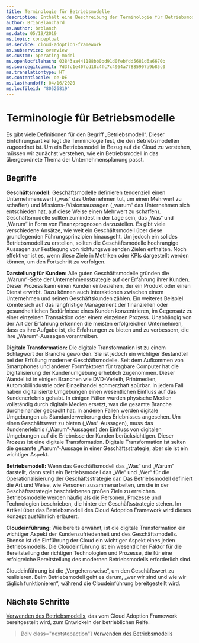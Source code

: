 ```yaml
---
title: Terminologie für Betriebsmodelle
description: Enthält eine Beschreibung der Terminologie für Betriebsmodelle. Anhand der Terminologie können Sie besser verstehen, wie ein Betriebsmodell zur übergeordneten Unternehmensplanung passt.
author: BrianBlanchard
ms.author: brblanch
ms.date: 05/19/2019
ms.topic: conceptual
ms.service: cloud-adoption-framework
ms.subservice: overview
ms.custom: operating-model
ms.openlocfilehash: 03843aa441188bb0bd91d0febfdd5681d6a6670b
ms.sourcegitcommit: 7d3fc1e407cd18c4fc7c4964a77885907a9b85c0
ms.translationtype: HT
ms.contentlocale: de-DE
ms.lasthandoff: 04/16/2020
ms.locfileid: "80526819"
---
```

# <a name="operating-model-terminology"></a>Terminologie für Betriebsmodelle

Es gibt viele Definitionen für den Begriff „Betriebsmodell“. Dieser Einführungsartikel legt die Terminologie fest, die den Betriebsmodellen zugeordnet ist. Um ein Betriebsmodell in Bezug auf die Cloud zu verstehen, müssen wir zunächst verstehen, wie ein Betriebsmodell in das übergeordnete Thema der Unternehmensplanung passt.

## <a name="terms"></a>Begriffe

**Geschäftsmodell:** Geschäftsmodelle definieren tendenziell einen Unternehmenswert („was“ das Unternehmen tut, um einen Mehrwert zu schaffen) und Missions-/Visionsaussagen („warum“ das Unternehmen sich entschieden hat, auf diese Weise einen Mehrwert zu schaffen). Geschäftsmodelle sollten zumindest in der Lage sein, das „Was“ und „Warum“ in Form von Finanzprognosen darzustellen. Es gibt viele verschiedene Ansätze, wie weit ein Geschäftsmodell über diese grundlegenden Führungsprinzipien hinausgeht. Um jedoch ein solides Betriebsmodell zu erstellen, sollten die Geschäftsmodelle hochrangige Aussagen zur Festlegung von richtungsweisenden Zielen enthalten. Noch effektiver ist es, wenn diese Ziele in Metriken oder KPIs dargestellt werden können, um den Fortschritt zu verfolgen.

**Darstellung für Kunden:** Alle guten Geschäftsmodelle gründen die „Warum“-Seite der Unternehmensstrategie auf der Erfahrung ihrer Kunden. Dieser Prozess kann einen Kunden einbeziehen, der ein Produkt oder einen Dienst erwirbt. Dazu können auch Interaktionen zwischen einem Unternehmen und seinen Geschäftskunden zählen. Ein weiteres Beispiel könnte sich auf das langfristige Management der finanziellen oder gesundheitlichen Bedürfnisse eines Kunden konzentrieren, im Gegensatz zu einer einzelnen Transaktion oder einem einzelnen Prozess. Unabhängig von der Art der Erfahrung erkennen die meisten erfolgreichen Unternehmen, dass es ihre Aufgabe ist, die Erfahrungen zu bieten und zu verbessern, die ihre „Warum“-Aussagen vorantreiben.

**Digitale Transformation:** Die digitale Transformation ist zu einem Schlagwort der Branche geworden. Sie ist jedoch ein wichtiger Bestandteil bei der Erfüllung moderner Geschäftsmodelle. Seit dem Aufkommen von Smartphones und anderer Formfaktoren für tragbare Computer hat die Digitalisierung der Kundenumgebung erheblich zugenommen. Dieser Wandel ist in einigen Branchen wie DVD-Verleih, Printmedien, Automobilindustrie oder Einzelhandel schmerzhaft spürbar. In jedem Fall haben digitalisierte Umgebungen einen wesentlichen Einfluss auf das Kundenerlebnis gehabt. In einigen Fällen wurden physische Medien vollständig durch digitale Medien ersetzt, was die gesamte Branche durcheinander gebracht hat. In anderen Fällen werden digitale Umgebungen als Standarderweiterung des Erlebnisses angesehen. Um einen Geschäftswert zu bieten („Was“-Aussagen), muss das Kundenerlebnis („Warum“-Aussagen) den Einfluss von digitalen Umgebungen auf die Erlebnisse der Kunden berücksichtigen. Dieser Prozess ist eine digitale Transformation. Digitale Transformation ist selten die gesamte „Warum“-Aussage in einer Geschäftsstrategie, aber sie ist ein wichtiger Aspekt.

**Betriebsmodell:** Wenn das Geschäftsmodell das „Was“ und „Warum“ darstellt, dann stellt ein Betriebsmodell das „Wie“ und „Wer“ für die Operationalisierung der Geschäftsstrategie dar. Das Betriebsmodell definiert die Art und Weise, wie Personen zusammenarbeiten, um die in der Geschäftsstrategie beschriebenen großen Ziele zu erreichen. Betriebsmodelle werden häufig als die Personen, Prozesse und Technologien beschrieben, die hinter der Geschäftsstrategie stehen. Im Artikel über das Betriebsmodell des Cloud Adoption Framework wird dieses Konzept ausführlich erläutert.

**Cloudeinführung:** Wie bereits erwähnt, ist die digitale Transformation ein wichtiger Aspekt der Kundenzufriedenheit und des Geschäftsmodells. Ebenso ist die Einführung der Cloud ein wichtiger Aspekt eines jeden Betriebsmodells. Die Cloudeinführung ist ein wesentlicher Faktor für die Bereitstellung der richtigen Technologien und Prozesse, die für eine erfolgreiche Bereitstellung des modernen Betriebsmodells erforderlich sind.

Cloudeinführung ist die „Vorgehensweise“, um den Geschäftswert zu realisieren. Beim Betriebsmodell geht es darum, „wer wir sind und wie wir täglich funktionieren“, während die Cloudeinführung bereitgestellt wird.

## <a name="next-steps"></a>Nächste Schritte

[Verwenden des Betriebsmodells](./index.md), das vom Cloud Adoption Framework bereitgestellt wird, zum Entwickeln der betrieblichen Reife.

> [!div class="nextstepaction"]
> [Verwenden des Betriebsmodells](./index.md)
